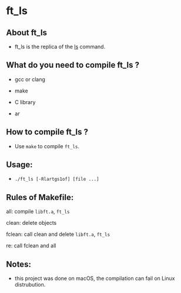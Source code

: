 # ft_ls

## About ft_ls

* ft_ls is the replica of the [ls](http://man.openbsd.org/ls) command.

## What do you need to compile ft_ls ?

* gcc or clang

* make

* C library

* ar

## How to compile ft_ls ?

* Use `make` to compile `ft_ls`.

## Usage:

* `./ft_ls [-Rlartgs1of] [file ...]`

## Rules of Makefile:

all: compile `libft.a`, `ft_ls`

clean: delete objects

fclean: call clean and delete `libft.a`, `ft_ls`

re: call fclean and all

## Notes:

* this project was done on macOS, the compilation can fail on Linux distrubution.
